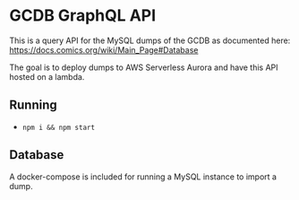 # GCDB GraphQL API

This is a query API for the MySQL dumps of the GCDB as documented here: https://docs.comics.org/wiki/Main_Page#Database

The goal is to deploy dumps to AWS Serverless Aurora and have this API hosted on a lambda.

## Running

* `npm i && npm start`

## Database

A docker-compose is included for running a MySQL instance to import a dump.
